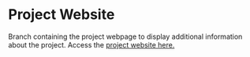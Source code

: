 # Project Website

Branch containing the project webpage to display additional information about the project. Access the [project website here.](https://nathan-whitehead.github.io/semantic-parser/)
